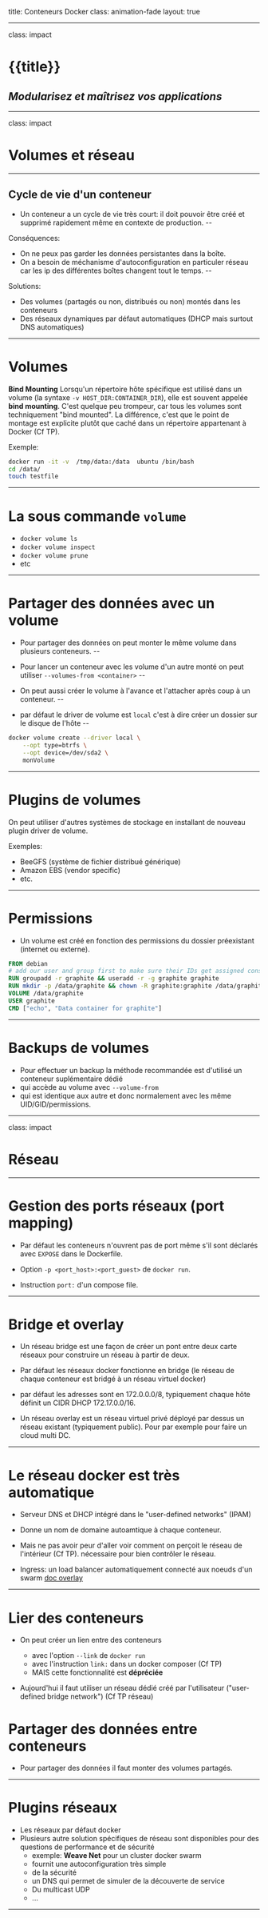 title: Conteneurs Docker
class: animation-fade
layout: true

<!-- This slide will serve as the base layout for all your slides -->
<!--
.bottom-bar[
  {{title}}
]
-->

---

class: impact

# {{title}}
## *Modularisez et maîtrisez vos applications*

---

class: impact

# Volumes et réseau 

---

## Cycle de vie d'un conteneur

- Un conteneur a un cycle de vie très court: il doit pouvoir être créé et supprimé rapidement même en contexte de production.
--

Conséquences:

- On ne peux pas garder les données persistantes dans la boîte.
- On a besoin de méchanisme d'autoconfiguration en particuler réseau car les ip des différentes boîtes changent tout le temps.
--

Solutions:
- Des volumes (partagés ou non, distribués ou non) montés dans les conteneurs
- Des réseaux dynamiques par défaut automatiques (DHCP mais surtout DNS automatiques)
  
---

# Volumes

**Bind Mounting**
Lorsqu'un répertoire hôte spécifique est utilisé dans un volume (la syntaxe `-v HOST_DIR:CONTAINER_DIR`), elle est souvent appelée **bind mounting**.
C'est quelque peu trompeur, car tous les volumes sont techniquement "bind mounted". La différence, c'est que le point de montage est explicite plutôt que caché dans un répertoire appartenant à Docker (Cf TP).

Exemple:

```bash
docker run -it -v  /tmp/data:/data  ubuntu /bin/bash
cd /data/
touch testfile

```

---

# La sous commande `volume`

- `docker volume ls`
- `docker volume inspect`
- `docker volume prune`
- etc

---

# Partager des données avec un volume

- Pour partager des données on peut monter le même volume dans plusieurs conteneurs.
--

- Pour lancer un conteneur avec les volume d'un autre monté on peut utiliser `--volumes-from <container>`
--

- On peut aussi créer le volume à l'avance et l'attacher après coup à un conteneur.
--

- par défaut le driver de volume est `local` c'est à dire créer un dossier sur le disque de l'hôte
--

```bash
docker volume create --driver local \
    --opt type=btrfs \
    --opt device=/dev/sda2 \
    monVolume
```

---

# Plugins de volumes

On peut utiliser d'autres systèmes de stockage en installant de nouveau plugin driver de volume.

Exemples:

- BeeGFS (système de fichier distribué générique)
- Amazon EBS (vendor specific)
- etc.

---

# Permissions

- Un volume est créé en fonction des permissions du dossier préexistant (internet ou externe).
```Dockerfile
FROM debian
# add our user and group first to make sure their IDs get assigned consistently, regardless of other deps added later
RUN groupadd -r graphite && useradd -r -g graphite graphite
RUN mkdir -p /data/graphite && chown -R graphite:graphite /data/graphite
VOLUME /data/graphite
USER graphite
CMD ["echo", "Data container for graphite"]
```

---

# Backups de volumes

- Pour effectuer un backup la méthode recommandée est d'utilisé un conteneur suplémentaire dédié
- qui accède au volume avec `--volume-from`
- qui est identique aux autre et donc normalement avec les même UID/GID/permissions.

---

class: impact

# Réseau

---

# Gestion des ports réseaux (port mapping)

- Par défaut les conteneurs n'ouvrent pas de port même s'il sont déclarés avec `EXPOSE` dans le Dockerfile.

- Option `-p <port_host>:<port_guest>` de `docker run`.

- Instruction `port:` d'un compose file.

---

# Bridge et overlay

- Un réseau bridge est une façon de créer un pont entre deux carte réseaux pour construire un réseau à partir de deux.

- Par défaut les réseaux docker fonctionne en bridge (le réseau de chaque conteneur est bridgé à un réseau virtuel docker)

- par défaut les adresses sont en 172.0.0.0/8, typiquement chaque hôte définit un CIDR DHCP 172.17.0.0/16.
  
- Un réseau overlay est un réseau virtuel privé déployé par dessus un réseau existant (typiquement public). Pour par exemple pour faire un cloud multi DC.


---

# Le réseau docker est très automatique

- Serveur DNS et DHCP intégré dans le "user-defined networks" (IPAM)

- Donne un nom de domaine autoamtique à chaque conteneur.

- Mais ne pas avoir peur d'aller voir comment on perçoit le réseau de l'intérieur (Cf TP). nécessaire pour bien contrôler le réseau.

- Ingress: un load balancer automatiquement connecté aux noeuds d'un swarm [doc overlay](https://docs.docker.com/network/overlay/)

---

# Lier des conteneurs

- On peut créer un lien entre des conteneurs
  - avec l'option `--link` de `docker run`
  - avec l'instruction `link:` dans un docker composer (Cf TP)
  - MAIS cette fonctionnalité est **dépréciée**

- Aujourd'hui il faut utiliser un réseau dédié créé par l'utilisateur ("user-defined bridge network") (Cf TP réseau)

# Partager des données entre conteneurs

- Pour partager des données il faut monter des volumes partagés.

---

# Plugins réseaux

- Les réseaux par défaut docker 
- Plusieurs autre solution spécifiques de réseau sont disponibles pour des questions de performance et de sécurité
  - exemple: **Weave Net** pour un cluster docker swarm
  - fournit une autoconfiguration très simple
  - de la sécurité
  - un DNS qui permet de simuler de la découverte de service
  - Du multicast UDP
  - ...
  
---